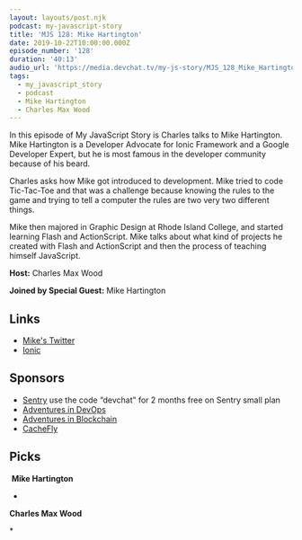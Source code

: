 ```yaml
---
layout: layouts/post.njk
podcast: my-javascript-story
title: 'MJS 128: Mike Hartington'
date: 2019-10-22T10:00:00.000Z
episode_number: '128'
duration: '40:13'
audio_url: 'https://media.devchat.tv/my-js-story/MJS_128_Mike_Hartington.mp3'
tags:
  - my_javascript_story
  - podcast
  - Mike Hartington
  - Charles Max Wood
---
```

In this episode of My JavaScript Story is Charles talks to Mike Hartington. Mike Hartington is a Developer Advocate for Ionic Framework and a Google Developer Expert, but he is most famous in the developer community because of his beard. 

Charles asks how Mike got introduced to development. Mike tried to code Tic-Tac-Toe and that was a challenge because knowing the rules to the game and trying to tell a computer the rules are two very two different things. 

Mike then majored in Graphic Design at Rhode Island College, and started learning Flash and ActionScript. Mike talks about what kind of projects he created with Flash and ActionScript and then the process of teaching himself JavaScript. 

**Host:** Charles Max Wood

**Joined by Special Guest:** Mike Hartington

## Links

* [Mike's Twitter](https://twitter.com/mhartington)
* [Ionic](https://twitter.com/Ionicframework)

## Sponsors

* [Sentry](https://sentry.io/) use the code “devchat” for 2 months free on Sentry small plan
* [Adventures in DevOps](https://devchat.tv/adventures-in-devops/)
* [Adventures in Blockchain](https://devchat.tv/adventures-in-blockchain/)
* [CacheFly](https://www.cachefly.com/)

## Picks

 **Mike Hartington**

* 

**Charles Max Wood**

\*
